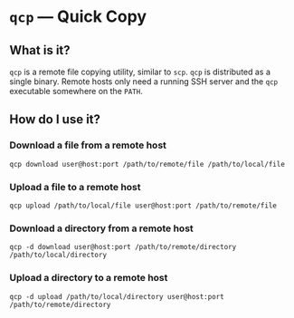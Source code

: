 # `qcp` — Quick Copy

## What is it?
`qcp` is a remote file copying utility, similar to `scp`.
`qcp` is distributed as a single binary. Remote hosts only need a running SSH server and the `qcp` executable somewhere on the `PATH`.

## How do I use it?
### Download a file from a remote host
`qcp download user@host:port /path/to/remote/file /path/to/local/file`
### Upload a file to a remote host
`qcp upload /path/to/local/file user@host:port /path/to/remote/file`
### Download a directory from a remote host
`qcp -d download user@host:port /path/to/remote/directory /path/to/local/directory`
### Upload a directory to a remote host
`qcp -d upload /path/to/local/directory user@host:port /path/to/remote/directory`
